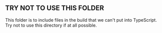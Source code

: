 ## TRY NOT TO USE THIS FOLDER

This folder is to include files in the build that we can't put into TypeScript.  Try not to use this directory if at all possible.